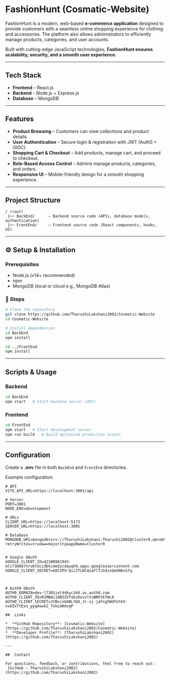 # FashionHunt (Cosmatic-Website)

FashionHunt is a modern, web-based **e-commerce application** designed to provide customers with a seamless online shopping experience for clothing and accessories. The platform also allows administrators to efficiently manage products, categories, and user accounts.

Built with cutting-edge JavaScript technologies, **FashionHunt ensures scalability, security, and a smooth user experience.**

---

##  Tech Stack

* **Frontend** – React.js
* **Backend** – Node.js + Express.js
* **Database** – MongoDB

---

##  Features

* **Product Browsing** – Customers can view collections and product details.
* **User Authentication** – Secure login & registration with JWT (Auth0 + OIDC).
* **Shopping Cart & Checkout** – Add products, manage cart, and proceed to checkout.
* **Role-Based Access Control** – Admins manage products, categories, and orders.
* **Responsive UI** – Mobile-friendly design for a smooth shopping experience.

---

##  Project Structure

```
/ (root)
 ├── BackEnd/      – Backend source code (APIs, database models, authentication)
 ├── FrontEnd/     – Frontend source code (React components, hooks, UI)
```

---

## ⚙️ Setup & Installation

###  Prerequisites

* Node.js (v14+ recommended)
* npm
* MongoDB (local or cloud e.g., MongoDB Atlas)

### 🔧 Steps

```bash
# Clone the repository
git clone https://github.com/TharushiLakshani2002/Cosmatic-Website
cd Cosmatic-Website

# Install dependencies
cd BackEnd
npm install

cd ../FrontEnd
npm install
```

---

##  Scripts & Usage

### Backend

```bash
cd BackEnd
npm start   # Start backend server (API)
```

### Frontend

```bash
cd FrontEnd
npm start   # Start development server
npm run build   # Build optimized production assets
```

---

##  Configuration

Create a **.env** file in both `BackEnd` and `FrontEnd` directories.

Example configuration:

```env
# API
VITE_API_URL=https://localhost:3001/api

# Server
PORT=3001
NODE_ENV=development

# URLs
CLIENT_URL=https://localhost:5173
SERVER_URL=https://localhost:3001

# Database
MONGODB_URI=mongodb+srv://TharushiLakshani:Tharushi2002@cluster0.amreb9q.mongodb.net/FashionHunt?retryWrites=true&w=majority&appName=Cluster0


# Google OAuth
GOOGLE_CLIENT_ID=42100961943-mlc738687nru6tdcidbki4m2ocdquqh9.apps.googleusercontent.com
GOOGLE_CLIENT_SECRET=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



# Auth0 OAuth
AUTH0_DOMAIN=dev-l7301iel44kyc3d4.us.auth0.com
AUTH0_CLIENT_ID=R1MWAi1OB5ZVfabzDovzlYuWNhYkfWcA
AUTH0_CLIENT_SECRET=31NxjxGmBLYQ4_Jr-sj-jaFsg5WdYoYeX-nsOZxTtExo_gygAowk2_TokLmHdxgP

##  Links

*  **GitHub Repository**: [Cosmatic-Website](https://github.com/TharushiLakshani2002/Cosmatic-Website)
*  **Developer Profile**: [TharushiLakshani2002](https://github.com/TharushiLakshani2002)

---

##  Contact

For questions, feedback, or contributions, feel free to reach out:
 [GitHub – TharushiLakshani2002](https://github.com/TharushiLakshani2002)

